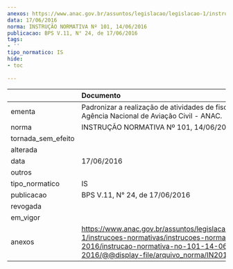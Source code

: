```yaml
---
anexos: https://www.anac.gov.br/assuntos/legislacao/legislacao-1/instrucoes-normativas/instrucoes-normativas-2016/instrucao-normativa-no-101-14-06-2016/@@display-file/arquivo_norma/IN2016-0101.pdf
data: 17/06/2016
norma: INSTRUÇÃO NORMATIVA Nº 101, 14/06/2016
publicacao: BPS V.11, N° 24, de 17/06/2016
tags:
- ''
tipo_normatico: IS
hide: 
- toc 
 
---
```


|                    | Documento                                                                                                                                                                                    |
|:-------------------|:---------------------------------------------------------------------------------------------------------------------------------------------------------------------------------------------|
| ementa             | Padronizar a realização de atividades de fiscalização na Agência Nacional de Aviação Civil - ANAC.                                                                                           |
| norma              | INSTRUÇÃO NORMATIVA Nº 101, 14/06/2016                                                                                                                                                       |
| tornada_sem_efeito |                                                                                                                                                                                              |
| alterada           |                                                                                                                                                                                              |
| data               | 17/06/2016                                                                                                                                                                                   |
| outros             |                                                                                                                                                                                              |
| tipo_normatico     | IS                                                                                                                                                                                           |
| publicacao         | BPS V.11, N° 24, de 17/06/2016                                                                                                                                                               |
| revogada           |                                                                                                                                                                                              |
| em_vigor           |                                                                                                                                                                                              |
| anexos             | https://www.anac.gov.br/assuntos/legislacao/legislacao-1/instrucoes-normativas/instrucoes-normativas-2016/instrucao-normativa-no-101-14-06-2016/@@display-file/arquivo_norma/IN2016-0101.pdf |